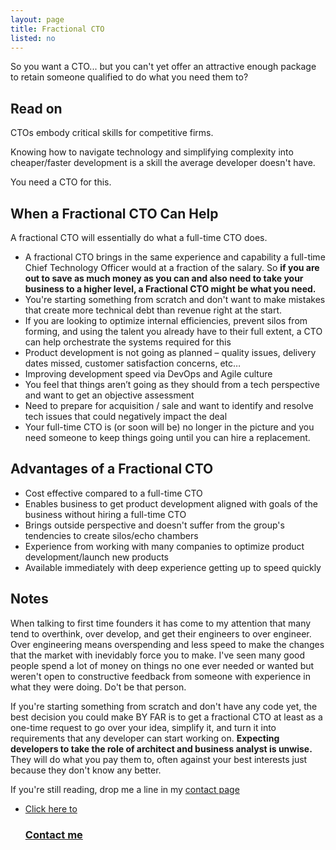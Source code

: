```yaml
---
layout: page
title: Fractional CTO
listed: no
---
```


So you want a CTO... but you can't yet offer an attractive enough package to retain someone qualified to do what you need them to?

## Read on

CTOs embody critical skills for competitive firms. 

Knowing how to navigate technology and simplifying complexity into cheaper/faster development is a skill the average developer doesn't have.

You need a CTO for this.

## When a Fractional CTO Can Help
A fractional CTO will essentially do what a full-time CTO does.

- A fractional CTO brings in the same experience and capability a full-time Chief Technology Officer would at a fraction of the salary. So **if you are out to save as much money as you can and also need to take your business to a higher level, a Fractional CTO might be what you need.**
- You're starting something from scratch and don't want to make mistakes that create more technical debt than revenue right at the start.
- If you are looking to optimize internal efficiencies, prevent silos from forming, and using the talent you already have to their full extent, a CTO can help orchestrate the systems required for this
- Product development is not going as planned – quality issues, delivery dates missed, customer satisfaction concerns, etc…
- Improving development speed via DevOps and Agile culture
- You feel that things aren’t going as they should from a tech perspective and want to get an objective assessment
- Need to prepare for acquisition / sale and want to identify and resolve tech issues that could negatively impact the deal
- Your full-time CTO is (or soon will be) no longer in the picture and you need someone to keep things going until you can hire a replacement.

## Advantages of a Fractional CTO
- Cost effective compared to a full-time CTO
- Enables business to get product development aligned with goals of the business without hiring a full-time CTO
- Brings outside perspective and doesn't suffer from the group's tendencies to create silos/echo chambers
- Experience from working with many companies to optimize product development/launch new products
- Available immediately with deep experience getting up to speed quickly

## Notes
When talking to first time founders it has come to my attention that many tend to overthink, over develop, and get their engineers to over engineer. Over engineering means overspending and less speed to make the changes that the market with inevidably force you to make. I've seen many good people spend a lot of money on things no one ever needed or wanted but weren't open to constructive feedback from someone with experience in what they were doing. Do't be that person.

If you're starting something from scratch and don't have any code yet, the best decision you could make BY FAR is to get a fractional CTO at least as a one-time request to go over your idea, simplify it, and turn it into requirements that any developer can start working on. **Expecting developers to take the role of architect and business analyst is unwise.** They will do what you pay them to, often against your best interests just because they don't know any better.

If you're still reading, drop me a line in my <a href="/contact/">contact page</a>

<ul class="listing">
    <li class="listing__li">
        <a class="listing__link block" href="/contact/">
            <div class="listing__item">
                <div class="listing__type">Click here to</div>
                <h3 class="listing__title">Contact me</h3>
            </div>
        </a>
    </li>
</ul>

